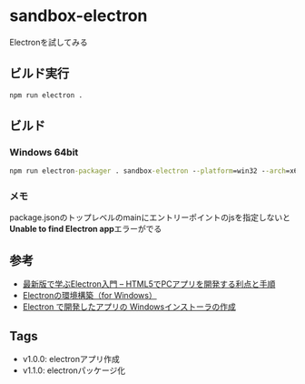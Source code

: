 sandbox-electron
===

Electronを試してみる

## ビルド実行
```cmd
npm run electron .
```

## ビルド
### Windows 64bit
```cmd
npm run electron-packager . sandbox-electron --platform=win32 --arch=x64 --overwrite
```

### メモ
package.jsonのトップレベルのmainにエントリーポイントのjsを指定しないと**Unable to find Electron app**エラーがでる

## 参考
- [最新版で学ぶElectron入門 – HTML5でPCアプリを開発する利点と手順](https://ics.media/entry/7298)
- [Electronの環境構築（for Windows）](https://qiita.com/TigRig/items/64d55b5fc5483b01c3b5)
- [Electron で開発したアプリの Windowsインストーラの作成](http://tech.at-iroha.jp/?p=548)

## Tags
- v1.0.0: electronアプリ作成
- v1.1.0: electronパッケージ化